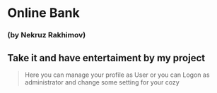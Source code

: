 # Online Bank 
### (by Nekruz Rakhimov)
## Take it and have entertaiment by my project
> Here you can manage your profile as User or you can Logon as 
> administrator and change some setting for your cozy